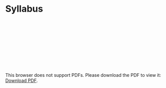 # Syllabus

<object data="https://www.atmos.illinois.edu/~snesbitt/ATMS597SN_syllabus_S21.pdf" type="application/pdf" width="700px" height="700px">
    <embed src="https://www.atmos.illinois.edu/~snesbitt/ATMS597SN_syllabus_S21.pdf">
        <p>This browser does not support PDFs. Please download the PDF to view it: <a href="https://www.atmos.illinois.edu/~snesbitt/ATMS597SN_syllabus_S21.pdf">Download PDF</a>.</p>
    </embed>
</object>